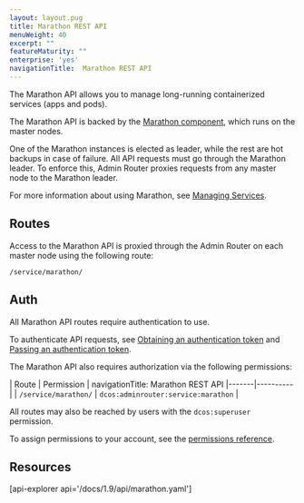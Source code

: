 ```yaml
---
layout: layout.pug
title: Marathon REST API
menuWeight: 40
excerpt: ""
featureMaturity: ""
enterprise: 'yes'
navigationTitle:  Marathon REST API
---
```


The Marathon API allows you to manage long-running containerized services (apps and pods).

The Marathon API is backed by the [Marathon component](/docs/1.9/overview/architecture/components/#marathon), which runs on the master nodes.

One of the Marathon instances is elected as leader, while the rest are hot backups in case of failure. All API requests must go through the Marathon leader. To enforce this, Admin Router proxies requests from any master node to the Marathon leader.

For more information about using Marathon, see [Managing Services](/docs/1.9/deploying-services/).

## Routes

Access to the Marathon API is proxied through the Admin Router on each master node using the following route:

```
/service/marathon/
```

## Auth

All Marathon API routes require authentication to use.

To authenticate API requests, see [Obtaining an authentication token](/docs/1.9/security/iam-api/#obtaining-an-authentication-token) and [Passing an authentication token](/docs/1.9/security/iam-api/#passing-an-authentication-token).

The Marathon API also requires authorization via the following permissions:

| Route | Permission |
navigationTitle:  Marathon REST API
|-------|----------|
| `/service/marathon/` | `dcos:adminrouter:service:marathon` |

All routes may also be reached by users with the `dcos:superuser` permission.

To assign permissions to your account, see the [permissions reference](/docs/1.9/security/perms-reference/).

## Resources

[api-explorer api='/docs/1.9/api/marathon.yaml']
